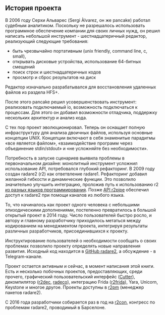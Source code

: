 ## История проекта

В 2006 году Серхи Альварес (Sergi Àlvarez, он же pancake) работал судебным аналитиком. Поскольку не разрешалось использовать программное обеспечение компании для своих личных нужд, он решил написать небольшой инструмент - шестнадцатеричный редактор, реализующий следующие требования:

* быть чрезвычайно портативным (unix friendly, command line, c, small),
* открывать дисковые устройства, использование 64-битных смещений
* поиск строк и шестнадцатеричных кодов
* просмотр и сброс результатов на диск

Редактор изначально разрабатывался для восстановления удаленных файлов из раздела HFS+.

После этого pancake решил усовершенствовать инструмент: реализовать подключаемый io, возможность подключаться к процессам. Для этого он добавил возможности отладчика, поддержку нескольких архитектур и анализ кода.

С тех пор проект эволюционировал. Теперь он оснащает полную инфраструктуру для анализа двоичных файлов, используя основные концепции UNIX. Концепции включают в себя знаменитые парадигмы «все является файлом», «взаимодействие программ через объединение stdin/stdout» и «не усложняйте без необходимости».

Потребность в запуске сценариев выявила проблемы в первоначальном дизайне: монолитный инструмент усложнил использование API, потребовался глубокий рефакторинг. В 2009 году создан radare2 (r2) как ответвление radare1. Рефакторинг добавил желанной гибкости и динамические функции. Это позволило значительно улучшить интеграцию, проложив путь к использованию r2 [из разных языков программирования](https://github.com/radareorg/radare2-bindings). Позже [API r2pipe](https://github.com/radareorg/radare2-r2pipe) обеспечил доступ к radare2 при помощи каналов из любого языка.

То, что начиналось как проект одного человека с небольшими эпизодическими дополнениями, постепенно превратилось в большой открытый проект в 2014 году. Число пользователей быстро росло, и автору и главному разработчику приходилось метаться между кодированием на менеджментом проекта, интегрируя результаты различных разработчиков, присоединившихся к проекту.

Инструктирование пользователей о необходимости сообщать о своих проблемах позволило проекту определять новые направления развития. Исходный код находится в [GitHub radare2](https://github.com/radareorg/radare2), а обсуждение - в Telegram-канале.

Проект остается активным и сейчас, в момент написания этой книги. Есть и несколько побочных проектов, предоставляющих, среди прочего, графический пользовательский интерфейс ([Cutter](https://github.com/radareorg/cutter)), декомпилятор ([r2dec](https://github.com/wargio/r2dec-js), [radeco](https://github.com/radareorg/radeco)), интеграцию Frida ([r2frida](https://github.com/nowsecure/r2frida)), Yara, Unicorn, Keystone и многое другое. Проекты доступны в [r2pm](https://github.com/radareorg/radare2-pm) (менеджер пакетов radare2).

С 2016 года разработчики собирается раз в год на [r2con](https://www.radare.org/con/), конгресс по проблемам radare2, проводимый в Барселоне.
